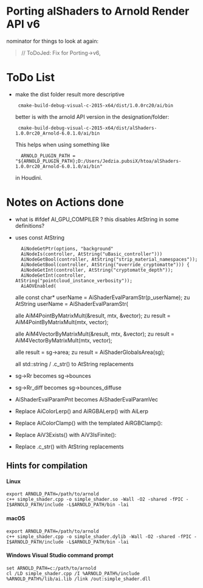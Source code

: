 # Porting alShaders to Arnold Render API v6 #
nominator for things to look at again:
> // ToDoJed: Fix for Porting->v6, 

# ToDo List #

* make the dist folder result more descriptive  

       cmake-build-debug-visual-c-2015-x64/dist/1.0.0rc20/ai/bin

    better is with the arnold API version in the designation/folder:
    
       cmake-build-debug-visual-c-2015-x64/dist/alShaders-1.0.0rc20_Arnold-6.0.1.0/ai/bin
    
    This helps when using something like 
        
        ARNOLD_PLUGIN_PATH = "${ARNOLD_PLUGIN_PATH};D:/Users/Jedzia.pubsiX/htoa/alShaders-1.0.0rc20_Arnold-6.0.1.0/ai/bin"
    in Houdini.   
    


# Notes on Actions done
 
- what is #ifdef AI_GPU_COMPILER ? this disables AtString in some definitions?

- uses const AtString

        AiNodeGetPtr(options, "background"
        AiNodeIs(controller, AtString("uBasic_controller")))
        AiNodeGetBool(controller, AtString("strip_material_namespaces"));
        AiNodeGetBool(controller, AtString("override_cryptomatte"))) {
        AiNodeGetInt(controller, AtString("cryptomatte_depth"));
        AiNodeGetInt(controller, AtString("pointcloud_instance_verbosity"));
        AiAOVEnabled(


    alle 	const char* userName = AiShaderEvalParamStr(p_userName);
    zu 		AtString userName = AiShaderEvalParamStr(
    
    alle 	AiM4PointByMatrixMult(&result, mtx, &vector);
    zu		result = AiM4PointByMatrixMult(mtx, vector);	
    
    alle 	AiM4VectorByMatrixMult(&result, mtx, &vector);
    zu 		result = AiM4VectorByMatrixMult(mtx, vector);
    
    alle 	result = sg->area;
    zu 		result = AiShaderGlobalsArea(sg);
    
    all     std::string / .c_str() 
    to      AtString replacements 

* sg->Rr becomes sg->bounces
* sg->Rr_diff becomes sg->bounces_diffuse

* AiShaderEvalParamPnt becomes AiShaderEvalParamVec

* Replace	AiColorLerp() and AiRGBALerp() with AiLerp
* Replace	AiColorClamp()	with	the	templated	AiRGBClamp():	
* Replace	AiV3Exists()	with	AiV3IsFinite():		

* Replace	.c_str()	with	AtString replacements

## Hints for compilation
#### Linux
    export ARNOLD_PATH=/path/to/arnold
    c++ simple_shader.cpp -o simple_shader.so -Wall -O2 -shared -fPIC -I$ARNOLD_PATH/include -L$ARNOLD_PATH/bin -lai
#### macOS
    export ARNOLD_PATH=/path/to/arnold
    c++ simple_shader.cpp -o simple_shader.dylib -Wall -O2 -shared -fPIC -I$ARNOLD_PATH/include -L$ARNOLD_PATH/bin -lai
#### Windows Visual Studio command prompt
    set ARNOLD_PATH=c:/path/to/arnold
    cl /LD simple_shader.cpp /I %ARNOLD_PATH%/include %ARNOLD_PATH%/lib/ai.lib /link /out:simple_shader.dll